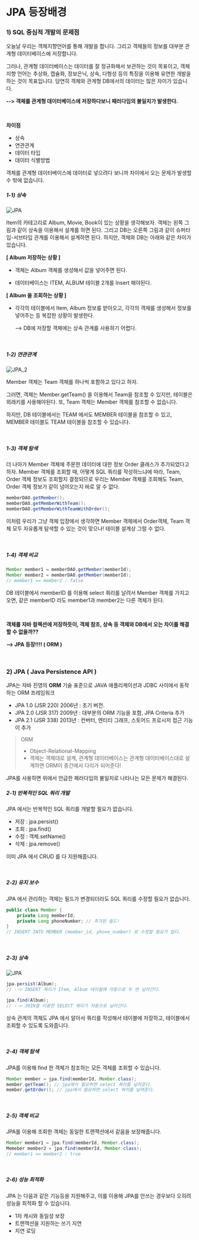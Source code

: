 

# JPA 등장배경

### 1) SQL 중심적 개발의 문제점

오늘날 우리는 객체지향언어를 통해 개발을 합니다. 그리고 객체들의 정보를 대부분 관계형 데이터베이스에 저장합니다.

그러나, 관계형 데이터베이스는 데이터를 잘 정규화해서 보관하는 것이 목표이고, 객체 지향 언어는 추상화, 캡슐화, 정보은닉, 상속, 다형성 등의 특징을 이용해 유연한 개발을 하는 것이 목표입니다. 당연히 객체와 관계형 DB에서의 데이터는 많은 차이가 있습니다. 

**--> 객체를 관계형 데이터베이스에 저장하다보니 패러다임의 불일치가 발생한다.**

<br>

**차이점**

- 상속
- 연관관계
- 데이터 타입
- 데이터 식별방법

객체를 관계형 데이터베이스에 데이터로 넣으려다 보니까  차이에서 오는 문제가 발생할 수 밖에 없습니다.

##### 1-1) 상속

![JPA](https://user-images.githubusercontent.com/59816811/116509967-26710500-a8ff-11eb-971f-140a9458f50f.png)

Item의 카테고리로 Album, Movie, Book이 있는 상황을 생각해보자. 객체는 왼쪽 그림과 같이 상속을 이용해서 설계를 하면 된다. 그리고 DB는 오른쪽 그림과 같이 슈퍼타입-서브타입 관계를 이용해서 설계하면 된다. 하지만, 객체와 DB는 아래와 같은 차이가 있습니다.

**[ Album 저장하는 상황 ]**

- 객체는 Album 객체를 생성해서 값을 넣어주면 된다.


- 데이터베이스는 ITEM, ALBUM 테이블 2개를 Insert 해야된다.

**[ Album 을 조회하는 상황 ]**

- 각각의 테이블에서 Item, Album 정보를 받아오고, 각각의 객체를 생성해서 정보를 넣어주는 등 복잡한 상황이 발생한다.

  --> DB에 저장할 객체에는 상속 관계를 사용하기 어렵다.

<br>

##### 1-2) 연관관계

![JPA_2](https://user-images.githubusercontent.com/59816811/116510313-b020d280-a8ff-11eb-8056-2d0d6d86af00.png)

Member 객체는 Team 객체를 하나씩 포함하고 있다고 하자.

그러면, 객체는 Member.getTeam() 을 이용해서 Team을 참조할 수 있지만, 테이블은 외래키를 사용해야된다. 또, Team 객체는 Member 객체를 참조할 수 없습니다.

하지만, DB 테이블에서는 TEAM 에서도 MEMBER 테이블을 참조할 수 있고, MEMBER 테이블도 TEAM 테이블을 참조할 수 있습니다.

<br>

##### 1-3) 객체 탐색

더 나아가 Member 객체에 주문한 데이터에 대한 정보 Order 클래스가 추가되었다고 하자. Member 객체를 조회할 때, 어떻게 SQL 쿼리를 작성하느냐에 따라, Team, Order 객체 정보도 조회할지 결정되므로 우리는 Member 객체를 조회해도 Team, Order 객체 정보가 같이 넘어오는지 바로 알 수 없다.

```java
memberDAO.getMember();
memberDAO.getMemberWithTeam();
memberDAO.getMemberWithTeamWithOrder();
```

 이처럼 우리가 그냥 객체 입장에서 생각하면 Member 객체에서 Order객체, Team 객체 모두 자유롭게 탐색할 수 있는 것이 맞으나! 테이블 설계상 그럴 수 없다.

<br>

##### 1-4) 객체 비교

```java
Member member1 = memberDAO.getMember(memberId);
Member member2 = memberDAO.getMember(memberId);
// member1 == member2 : false
```

DB 테이블에서 memberID 를 이용해 select 쿼리를 날려서 Member 객체를 가지고오면, 같은 memberID 라도 member1과 member2는 다른 객체가 된다.

<br>

**객체를 자바 컬렉션에 저장하듯이, 객체 참조, 상속 등 객체와 DB에서 오는 차이를 해결할 수 없을까??**

**--> JPA 등장!!!! ( ORM )**

<br>

### 2) JPA ( Java Persistence API )

JPA는 자바 진영의 **ORM** 기술 표준으로 JAVA 애플리케이션과 JDBC 사이에서 동작하는 ORM 프레임워크

- JPA 1.0 (JSR 220) 2006년 : 초기 버전.
- JPA 2.0 (JSR 317) 2009년 : 대부분의 ORM 기능을 포함, JPA Criteria 추가
- JPA 2.1 (JSR 338) 2013년 : 컨버터, 엔티티 그래프, 스토어드 프로시저 접근 기능이 추가

> ORM
>
> - Object-Relational-Mapping
> - 객체는 객체대로 설계, 관계형 데이터베이스는 관계형 데이터베이스대로 설계하면 ORM이 중간에서 다리가 되어준다!

JPA를 사용하면 위에서 언급한 패러다임의 불일치로 나타나는 모든 문제가 해결된다.



##### 2-1) 반복적인 SQL 쿼리 개발

JPA 에서는 반복적인 SQL 쿼리를 개발할 필요가 없습니다.

- 저장 : jpa.persist()
- 조회 : jpa.find()
- 수정 : 객체.setName()
- 삭제 : jpa.remove()

이미 JPA 에서 CRUD 를 다 지원해줍니다.

<br>

##### 2-2) 유지 보수

JPA 에서 관리하는 객체는 필드가 변경되더라도 SQL 쿼리를 수정할 필요가 없습니다.

```java
public class Member {
	private Long memberId;
	private Long phoneNumber; // 추가된 필드!
}
// INSERT INTO MEMBER (member_id, phone_number) 로 수정할 필요가 없다.
```

<br>

##### 2-3) 상속

![JPA](https://user-images.githubusercontent.com/59816811/116509967-26710500-a8ff-11eb-971f-140a9458f50f.png)

```java
jpa.persist(Album);
// --> INSERT 쿼리가 Item, Album 테이블에 자동으로 두 번 날라간다.

jpa.find(Album);
// --> JOIN을 이용한 SELECT 쿼리가 자동으로 날라간다.
```

상속 관계의 객체도 JPA 에서 알아서 쿼리를 작성해서 테이블에 저장하고, 테이블에서 조회할 수 있도록 도와줍니다.

<br>

##### 2-4) 객체 탐색

JPA를 이용해 find 한 객체가 참조하는 모든 객체를 조회할 수 있습니다.

```java
Member member = jpa.find(memberId, Member.class);
member.getTeam(); // jpa에서 필요하면 select 쿼리를 날려준다.
member.getOrder(); // jpa에서 필요하면 select 쿼리를 날려준다. 
```

<br>

##### 2-5) 객체 비교

JPA를 이용해 조회한 객체는 동일한 트랜잭션에서 같음을 보장해줍니다.

```java
Member member1 = jpa.find(memberId, Member.class);
Memeber member2 = jpa.find(memberId, Member.class);
// member1 == member2 : true
```

<br>

##### 2-6) 성능 최적화

JPA 는 다음과 같은 기능등을 지원해주고, 이를 이용해 JPA를 안쓰는 경우보다 오히려 성능을 최적화 할 수 있습니다.

- 1차 캐시와 동일성 보장
- 트랜잭션을 지원하는 쓰기 지연
- 지연 로딩 

